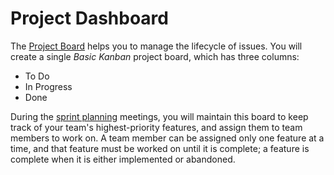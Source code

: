 # Project Dashboard

The [Project Board](https://docs.github.com/en/github/managing-your-work-on-github/about-project-boards) helps you to manage the lifecycle of issues.  You will create a single *Basic Kanban* project board, which has three columns:

- To Do
- In Progress
- Done

During the [sprint planning](./planning.md) meetings, you will maintain this board to keep track of your team's highest-priority features, and assign them to team members to work on.  A team member can be assigned only one feature at a time, and that feature must be worked on until it is complete; a feature is complete when it is either implemented or abandoned.

